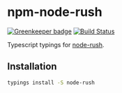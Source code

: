 # npm-node-rush

[![Greenkeeper badge](https://badges.greenkeeper.io/types/npm-node-rush.svg)](https://greenkeeper.io/)
[![Build Status](https://travis-ci.org/types/npm-node-rush.svg?branch=master)](https://travis-ci.org/types/npm-node-rush)

Typescript typings for [node-rush](https://github.com/gosquared/rush).

## Installation

```bash
typings install -S node-rush
```
